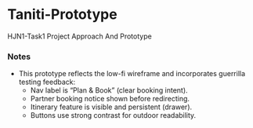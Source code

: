 # Taniti-Prototype
HJN1-Task1 Project Approach And Prototype

### Notes
- This prototype reflects the low-fi wireframe and incorporates guerrilla testing feedback:
  - Nav label is “Plan & Book” (clear booking intent).
  - Partner booking notice shown before redirecting.
  - Itinerary feature is visible and persistent (drawer).
  - Buttons use strong contrast for outdoor readability.
